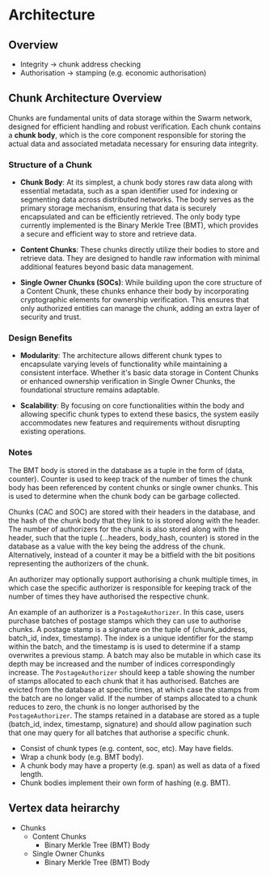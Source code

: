 # Architecture

## Overview

- Integrity -> chunk address checking
- Authorisation -> stamping (e.g. economic authorisation)

## Chunk Architecture Overview

Chunks are fundamental units of data storage within the Swarm network, designed
for efficient handling and robust verification. Each chunk contains a **chunk
body**, which is the core component responsible for storing the actual data and
associated metadata necessary for ensuring data integrity.

### Structure of a Chunk

- **Chunk Body**: At its simplest, a chunk body stores raw data along with
essential metadata, such as a span identifier used for indexing or segmenting
data across distributed networks. The body serves as the primary storage
mechanism, ensuring that data is securely encapsulated and can be efficiently
retrieved. The only body type currently implemented is the Binary Merkle Tree
(BMT), which provides a secure and efficient way to store and retrieve data.

- **Content Chunks**: These chunks directly utilize their bodies to store and
retrieve data. They are designed to handle raw information with minimal
additional features beyond basic data management.

- **Single Owner Chunks (SOCs)**: While building upon the core structure of a
Content Chunk, these chunks enhance their body by incorporating cryptographic
elements for ownership verification. This ensures that only authorized entities
can manage the chunk, adding an extra layer of security and trust.

### Design Benefits

- **Modularity**: The architecture allows different chunk types to encapsulate
varying levels of functionality while maintaining a consistent interface.
Whether it's basic data storage in Content Chunks or enhanced ownership
verification in Single Owner Chunks, the foundational structure remains
adaptable.

- **Scalability**: By focusing on core functionalities within the body and
allowing specific chunk types to extend these basics, the system easily
accommodates new features and requirements without disrupting existing
operations.


### Notes

The BMT body is stored in the database as a tuple in the form of (data, counter).
Counter is used to keep track of the number of times the chunk body has been
referenced by content chunks or single owner chunks. This is used to determine
when the chunk body can be garbage collected.

Chunks (CAC and SOC) are stored with their headers in the database, and the hash
of the chunk body that they link to is stored along with the header. The number
of authorizers for the chunk is also stored along with the header, such that the
tuple (...headers, body_hash, counter) is stored in the database as a value with
the key being the address of the chunk. Alternatively, instead of a counter it
may be a bitfield with the bit positions representing the authorizers of the
chunk.

An authorizer may optionally support authorising a chunk multiple times, in which
case the specific authorizer is responsible for keeping track of the number of
times they have authorised the respective chunk.

An example of an authorizer is a `PostageAuthorizer`. In this case, users purchase
batches of postage stamps which they can use to authorise chunks. A postage stamp
is a signature on the tuple of (chunk_address, batch_id, index, timestamp). The
index is a unique identifier for the stamp within the batch, and the timestamp is
is used to determine if a stamp overwrites a previous stamp. A batch may also be
mutable in which case its depth may be increased and the number of indices
correspondingly increase. The `PostageAuthorizer` should keep a table showing the
number of stamps allocated to each chunk that it has authorised. Batches are
evicted from the database at specific times, at which case the stamps from the
batch are no longer valid. If the number of stamps allocated to a chunk reduces to
zero, the chunk is no longer authorised by the `PostageAuthorizer`. The stamps
retained in a database are stored as a tuple (batch_id, index, timestamp, signature)
and should allow pagination such that one may query for all batches that authorise
a specific chunk.


* Consist of chunk types (e.g. content, soc, etc). May have fields.
* Wrap a chunk body (e.g. BMT body).
* A chunk body may have a property (e.g. span) as well as data of a fixed length.
* Chunk bodies implement their own form of hashing (e.g. BMT).

## Vertex data heirarchy

- Chunks
  - Content Chunks
    - Binary Merkle Tree (BMT) Body
  - Single Owner Chunks
    - Binary Merkle Tree (BMT) Body
